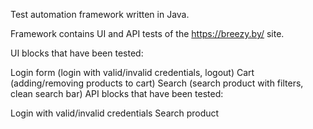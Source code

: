 Test automation framework written in Java.

Framework contains UI and API tests of the https://breezy.by/ site.

UI blocks that have been tested:

Login form (login with valid/invalid credentials, logout)
Cart (adding/removing products to cart)
Search (search product with filters, clean search bar)
API blocks that have been tested:

Login with valid/invalid credentials
Search product
